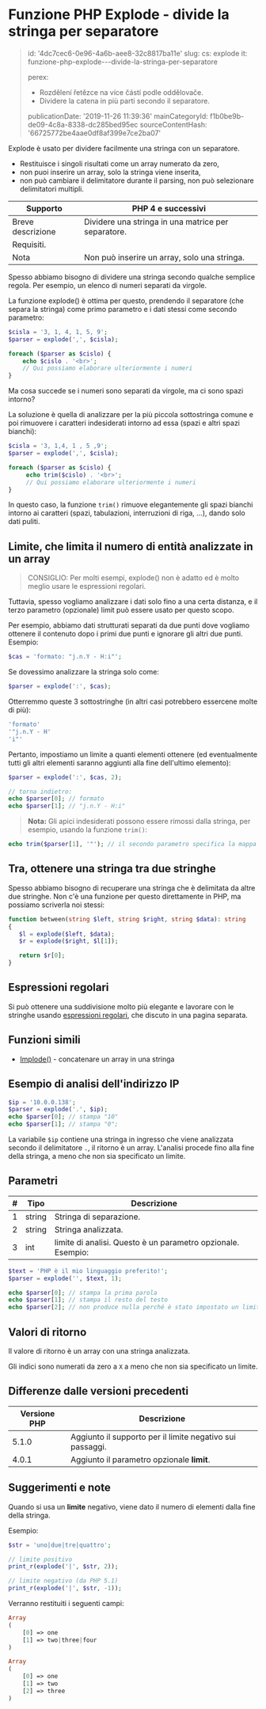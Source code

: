 Funzione PHP Explode - divide la stringa per separatore
=======================================================

> id: '4dc7cec6-0e96-4a6b-aee8-32c8817ba11e'
> slug:
> 	cs: explode
> 	it: funzione-php-explode---divide-la-stringa-per-separatore
> 
> perex:
> 	- Rozdělení řetězce na více částí podle oddělovače.
> 	- Dividere la catena in più parti secondo il separatore.
> 
> publicationDate: '2019-11-26 11:39:36'
> mainCategoryId: f1b0be9b-de09-4c8a-8338-dc285bed95ec
> sourceContentHash: '66725772be4aae0df8af399e7ce2ba07'

Explode è usato per dividere facilmente una stringa con un separatore.

- Restituisce i singoli risultati come un array numerato da zero,
- non puoi inserire un array, solo la stringa viene inserita,
- non può cambiare il delimitatore durante il parsing, non può selezionare delimitatori multipli.

| Supporto | PHP 4 e successivi |
|---------------|-----------------|
| Breve descrizione | Dividere una stringa in una matrice per separatore.
| Requisiti.
| Nota | Non può inserire un array, solo una stringa.

Spesso abbiamo bisogno di dividere una stringa secondo qualche semplice regola. Per esempio, un elenco di numeri separati da virgole.

La funzione explode() è ottima per questo, prendendo il separatore (che separa la stringa) come primo parametro e i dati stessi come secondo parametro:

```php
$cisla = '3, 1, 4, 1, 5, 9';
$parser = explode(',', $cisla);

foreach ($parser as $cislo) {
	echo $cislo . '<br>';
	// Qui possiamo elaborare ulteriormente i numeri
}
```

Ma cosa succede se i numeri sono separati da virgole, ma ci sono spazi intorno?

La soluzione è quella di analizzare per la più piccola sottostringa comune e poi rimuovere i caratteri indesiderati intorno ad essa (spazi e altri spazi bianchi):

```php
$cisla = '3, 1,4, 1 , 5 ,9';
$parser = explode(',', $cisla);

foreach ($parser as $cislo) {
     echo trim($cislo) . '<br>';
     // Qui possiamo elaborare ulteriormente i numeri
}
```

In questo caso, la funzione `trim()` rimuove elegantemente gli spazi bianchi intorno ai caratteri (spazi, tabulazioni, interruzioni di riga, ...), dando solo dati puliti.

Limite, che limita il numero di entità analizzate in un array
--------------------------

> CONSIGLIO: Per molti esempi, explode() non è adatto ed è molto meglio usare le espressioni regolari.

Tuttavia, spesso vogliamo analizzare i dati solo fino a una certa distanza, e il terzo parametro (opzionale) limit può essere usato per questo scopo.

Per esempio, abbiamo dati strutturati separati da due punti dove vogliamo ottenere il contenuto dopo i primi due punti e ignorare gli altri due punti.
Esempio:

```php
$cas = 'formato: "j.n.Y - H:i"';
```

Se dovessimo analizzare la stringa solo come:

```php
$parser = explode(':', $cas);
```

Otterremmo queste 3 sottostringhe (in altri casi potrebbero essercene molte di più):

```php
'formato'
'"j.n.Y - H'
'i"'
```

Pertanto, impostiamo un limite a quanti elementi ottenere (ed eventualmente tutti gli altri elementi saranno aggiunti alla fine dell'ultimo elemento):

```php
$parser = explode(':', $cas, 2);

// torna indietro:
echo $parser[0]; // formato
echo $parser[1]; // "j.n.Y - H:i"
```

> **Nota:** Gli apici indesiderati possono essere rimossi dalla stringa, per esempio, usando la funzione `trim()`:

```php
echo trim($parser[1], '"'); // il secondo parametro specifica la mappa dei caratteri da rimuovere
```

Tra, ottenere una stringa tra due stringhe
--------------------------

Spesso abbiamo bisogno di recuperare una stringa che è delimitata da altre due stringhe. Non c'è una funzione per questo direttamente in PHP, ma possiamo scriverla noi stessi:

```php
function between(string $left, string $right, string $data): string
{
   $l = explode($left, $data);
   $r = explode($right, $l[1]);

   return $r[0];
}
```

Espressioni regolari
--------------------------

Si può ottenere una suddivisione molto più elegante e lavorare con le stringhe usando <a href="/regex">espressioni regolari</a>, che discuto in una pagina separata.

Funzioni simili
--------------------------

- <a href="/funzione-implode">Implode()</a> - concatenare un array in una stringa

Esempio di analisi dell'indirizzo IP
--------------------------

```php
$ip = '10.0.0.138';
$parser = explode('.', $ip);
echo $parser[0]; // stampa "10"
echo $parser[1]; // stampa "0";
```

La variabile `$ip` contiene una stringa in ingresso che viene analizzata secondo il delimitatore `.`, il ritorno è un array. L'analisi procede fino alla fine della stringa, a meno che non sia specificato un limite.

Parametri
--------------------------

| # | Tipo | Descrizione
|---|--------|------|
| 1 | string | Stringa di separazione.
| 2 | string | Stringa analizzata.
| 3 | int | limite di analisi. Questo è un parametro opzionale. Esempio:

```php
$text = 'PHP è il mio linguaggio preferito!';
$parser = explode('', $text, 1);

echo $parser[0]; // stampa la prima parola
echo $parser[1]; // stampa il resto del testo
echo $parser[2]; // non produce nulla perché è stato impostato un limite!
```

Valori di ritorno
--------------------------

Il valore di ritorno è un array con una stringa analizzata.

Gli indici sono numerati da zero a `X` a meno che non sia specificato un limite.

Differenze dalle versioni precedenti
--------------------------

| Versione PHP | Descrizione |
|-----------|-------|
| 5.1.0 | Aggiunto il supporto per il limite negativo sui passaggi.
| 4.0.1 | Aggiunto il parametro opzionale **limit**.

Suggerimenti e note
--------------------------

Quando si usa un **limite** negativo, viene dato il numero di elementi dalla fine della stringa.

Esempio:

```php
$str = 'uno|due|tre|quattro';

// limite positivo
print_r(explode('|', $str, 2));

// limite negativo (da PHP 5.1)
print_r(explode('|', $str, -1));
```

Verranno restituiti i seguenti campi:

```php
Array
(
    [0] => one
    [1] => two|three|four
)

Array
(
    [0] => one
    [1] => two
    [2] => three
)
```
